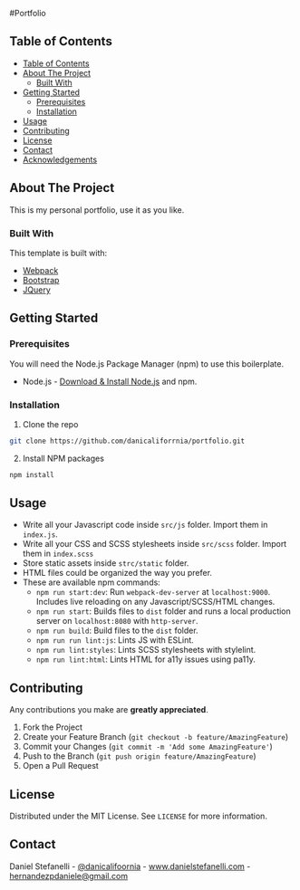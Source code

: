 #Portfolio

<!-- TABLE OF CONTENTS -->
## Table of Contents

- [Table of Contents](#table-of-contents)
- [About The Project](#about-the-project)
  - [Built With](#built-with)
- [Getting Started](#getting-started)
  - [Prerequisites](#prerequisites)
  - [Installation](#installation)
- [Usage](#usage)
- [Contributing](#contributing)
- [License](#license)
- [Contact](#contact)
- [Acknowledgements](#acknowledgements)

<!-- ABOUT THE PROJECT -->
## About The Project

This is my personal portfolio, use it as you like.

### Built With
This template is built with:
* [Webpack](https://webpack.js.org/)
* [Bootstrap](https://getbootstrap.com)
* [JQuery](https://jquery.com)

<!-- GETTING STARTED -->
## Getting Started

### Prerequisites

You will need the Node.js Package Manager (npm) to use this boilerplate. 
* Node.js - [Download & Install Node.js](https://nodejs.org/en/download/) and npm.

### Installation

1. Clone the repo

```sh
git clone https://github.com/danicaliforrnia/portfolio.git
```

2. Install NPM packages

```sh
npm install
```

<!-- USAGE EXAMPLES -->
## Usage

- Write all your Javascript code inside `src/js` folder. Import them in `index.js`.
- Write all your CSS and SCSS stylesheets inside `src/scss` folder. Import them in `index.scss`
- Store static assets inside `strc/static` folder. 
- HTML files could be organized the way you prefer.
- These are available npm commands:
  - `npm run start:dev`: Run `webpack-dev-server` at `localhost:9000`. Includes live reloading on any Javascript/SCSS/HTML changes.
  - `npm run start`: Builds files to `dist` folder and runs a local production server on `localhost:8080` with `http-server`.
  - `npm run build`: Build files to the `dist` folder.
  - `npm run run lint:js`: Lints JS with ESLint.
  - `npm run lint:styles`: Lints SCSS stylesheets with stylelint.
  - `npm run lint:html`: Lints HTML for a11y issues using pa11y.

<!-- CONTRIBUTING -->
## Contributing

Any contributions you make are **greatly appreciated**.

1. Fork the Project
2. Create your Feature Branch (`git checkout -b feature/AmazingFeature`)
3. Commit your Changes (`git commit -m 'Add some AmazingFeature'`)
4. Push to the Branch (`git push origin feature/AmazingFeature`)
5. Open a Pull Request

<!-- LICENSE -->
## License

Distributed under the MIT License. See `LICENSE` for more information.

<!-- CONTACT -->
## Contact

Daniel Stefanelli - [@danicalifoornia](https://twitter.com/danicalifoornia) - www.danielstefanelli.com - hernandezpdaniele@gmail.com

